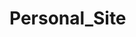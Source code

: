 # Personal_Site

<!-- 

This is surpose to be a personal site were I can edit and add for a project that will be do
This is a main project for block09 and our project

 -->